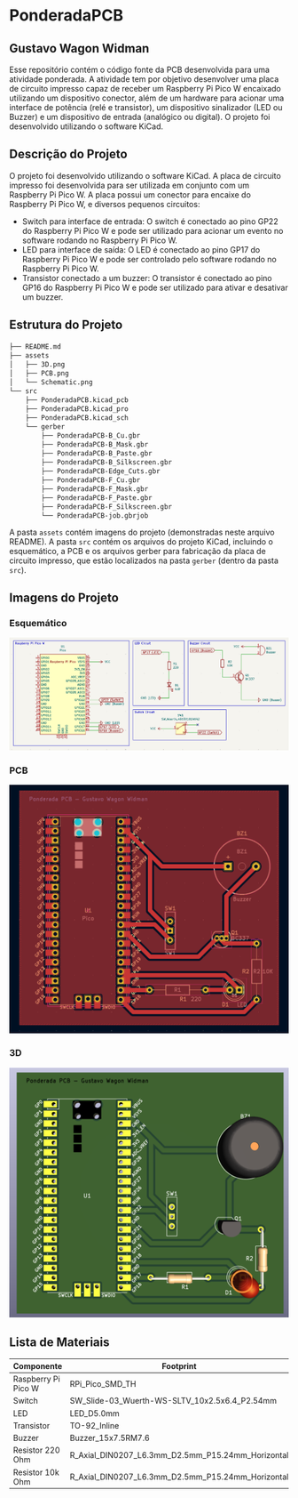 # PonderadaPCB

## Gustavo Wagon Widman

Esse repositório contém o código fonte da PCB desenvolvida para uma atividade ponderada. A atividade tem por objetivo desenvolver uma placa de circuito impresso capaz de receber um Raspberry Pi Pico W encaixado utilizando um dispositivo conector, além de um hardware para acionar uma interface de potência (relé e transistor), um dispositivo sinalizador (LED ou Buzzer) e um dispositivo de entrada (analógico ou digital). O projeto foi desenvolvido utilizando o software KiCad.

## Descrição do Projeto

O projeto foi desenvolvido utilizando o software KiCad. A placa de circuito impresso foi desenvolvida para ser utilizada em conjunto com um Raspberry Pi Pico W. A placa possui um conector para encaixe do Raspberry Pi Pico W, e diversos pequenos circuitos:

- Switch para interface de entrada: O switch é conectado ao pino GP22 do Raspberry Pi Pico W e pode ser utilizado para acionar um evento no software rodando no Raspberry Pi Pico W.
- LED para interface de saída: O LED é conectado ao pino GP17 do Raspberry Pi Pico W e pode ser controlado pelo software rodando no Raspberry Pi Pico W.
- Transistor conectado a um buzzer: O transistor é conectado ao pino GP16 do Raspberry Pi Pico W e pode ser utilizado para ativar e desativar um buzzer.

## Estrutura do Projeto

```
├── README.md
├── assets
│   ├── 3D.png
│   ├── PCB.png
│   └── Schematic.png
└── src
    ├── PonderadaPCB.kicad_pcb
    ├── PonderadaPCB.kicad_pro
    ├── PonderadaPCB.kicad_sch
    └── gerber
        ├── PonderadaPCB-B_Cu.gbr
        ├── PonderadaPCB-B_Mask.gbr
        ├── PonderadaPCB-B_Paste.gbr
        ├── PonderadaPCB-B_Silkscreen.gbr
        ├── PonderadaPCB-Edge_Cuts.gbr
        ├── PonderadaPCB-F_Cu.gbr
        ├── PonderadaPCB-F_Mask.gbr
        ├── PonderadaPCB-F_Paste.gbr
        ├── PonderadaPCB-F_Silkscreen.gbr
        └── PonderadaPCB-job.gbrjob
```

A pasta `assets` contém imagens do projeto (demonstradas neste arquivo README). A pasta `src` contém os arquivos do projeto KiCad, incluindo o esquemático, a PCB e os arquivos gerber para fabricação da placa de circuito impresso, que estão localizados na pasta `gerber` (dentro da pasta `src`).

## Imagens do Projeto

### Esquemático

![Schematic](./assets/Schematic.png)

### PCB

![PCB](./assets/PCB.png)

### 3D

![3D](./assets/3D.png)

## Lista de Materiais

| Componente          | Footprint                                         | Quantidade |
| ------------------- | ------------------------------------------------- | ---------- |
| Raspberry Pi Pico W | RPi_Pico_SMD_TH                                   | 1          |
| Switch              | SW_Slide-03_Wuerth-WS-SLTV_10x2.5x6.4_P2.54mm     | 1          |
| LED                 | LED_D5.0mm                                        | 1          |
| Transistor          | TO-92_Inline                                      | 1          |
| Buzzer              | Buzzer_15x7.5RM7.6                                | 1          |
| Resistor 220 Ohm    | R_Axial_DIN0207_L6.3mm_D2.5mm_P15.24mm_Horizontal | 1          |
| Resistor 10k Ohm    | R_Axial_DIN0207_L6.3mm_D2.5mm_P15.24mm_Horizontal | 1          |
